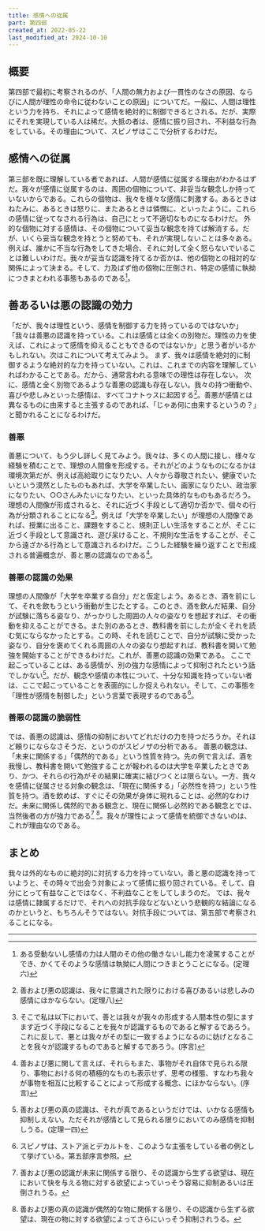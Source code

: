 ```yaml
---
title: 感情への従属
part: 第四部
created_at: 2022-05-22
last_modified_at: 2024-10-10
---
```


## 概要

第四部で最初に考察されるのが、「人間の無力および一貫性のなさの原因、ならびに人間が理性の命令に従わないことの原因」についてだ。一般に、人間は理性という力を持ち、それによって感情を絶対的に制御できるとされる。だが、実際にそれを実現している人は稀だ。大抵の者は、感情に振り回され、不利益な行為をしている。その理由について、スピノザはここで分析するわけだ。

## 感情への従属

第三部を既に理解している者であれば、人間が感情に従属する理由がわかるはずだ。我々が感情に従属するのは、周囲の個物について、非妥当な観念しか持っていないからである。これらの個物は、我々を様々な感情に刺激する。あるときはねたみに、あるときは怒りに、またあるときは憐憫に、といったように。これらの感情に従ってなされる行為は、自己にとって不適切なものになるわけだ。
外的な個物に対する感情は、その個物について妥当な観念を持てば解消する。だが、いくら妥当な観念を持とうと努めても、それが実現しないことは多々ある。例えば、誰かに不当な行為をしてきた場合、それに対して全く怒らないでいることは難しいわけだ。我々が妥当な認識を持てるか否かは、他の個物との相対的な関係によって決まる。そして、力及ばず他の個物に圧倒され、特定の感情に執拗につきまとわれる事態もあるのである[^ref2-1]。

[^ref2-1]:ある受動ないし感情の力は人間のその他の働きないし能力を凌駕することができ、かくてそのような感情は執拗に人間につきまとうことになる。(定理六)

## 善あるいは悪の認識の効力

「だが、我々は理性という、感情を制御する力を持っているのではないか」「我々は善悪の認識を持っている。これは感情とは全くの別物だ。理性の力を使えば、これによって感情を抑えることもできるのではないか」と思う者がいるかもしれない。次はこれについて考えてみよう。
まず、我々は感情を絶対的に制御するような絶対的な力を持っていない。これは、これまでの内容を理解していればわかることである。だから、通常言われる意味での理性は存在しない。
次に、感情と全く別物であるような善悪の認識も存在しない。我々の持つ衝動や、喜びや悲しみといった感情は、すべてコナトゥスに起因する[^ref3-1]。善悪が感情とは異なるものに由来すると主張するのであれば、「じゃあ何に由来するというの？」と聞かれることになるわけだ。

[^ref3-1]:善および悪の認識は、我々に意識された限りにおける喜びあるいは悲しみの感情にほかならない。(定理八)

### 善悪

善悪について、もう少し詳しく見てみよう。我々は、多くの人間に接し、様々な経験を積むことで、理想の人間像を形成する。それがどのようなものになるかは環境次第だが、例えば高給取りになりたい、人々から尊敬されたい、健康でいたいという漠然としたものもあれば、大学を卒業したい、画家になりたい、政治家になりたい、○○さんみたいになりたい、といった具体的なものもあるだろう。
理想の人間像が形成されると、それに近づく手段として適切か否かで、個々の行為が分類されることになる[^ref3-1-1]。例えば「大学を卒業したい」が理想の人間像であれば、授業に出ること、課題をすること、規則正しい生活をすることが、そこに近づく手段として意識され、遊び呆けること、不規則な生活をすることが、そこから遠ざかる行為として意識されるわけだ。こうした経験を繰り返すことで形成される普遍概念が、善と悪の認識なのである[^ref3-1-2]。

[^ref3-1-1]:そこで私は以下において、善とは我々が我々の形成する人間本性の型にますます近づく手段になることを我々が認識するものであると解するであろう。これに反して、悪とは我々がその型に一致するようになるのに妨げとなることを我々が認識するものであると解するであろう。(序言)

[^ref3-1-2]:善および悪に関して言えば、それらもまた、事物がそれ自体で見られる限り、事物における何の積極的なものも表示せず、思考の様態、すなわち我々が事物を相互に比較することによって形成する概念、にほかならない。(序言)

### 善悪の認識の効果

理想の人間像が「大学を卒業する自分」だと仮定しよう。あるとき、酒を前にして、それを飲もうという衝動が生じたとする。このとき、酒を飲んだ結果、自分が試験に落ちる姿なり、がっかりした周囲の人々の姿なりを想起すれば、その衝動を抑えることができる。また別のあるとき、教科書を前にしたが全くそれを読む気にならなかったとする。この時、それを読むことで、自分が試験に受かった姿なり、自分を褒めてくれる周囲の人々の姿なり想起すれば、教科書を開いて勉強を開始することができるわけだ。これが、善悪の認識の効果である。
ここで起こっていることは、ある感情が、別の強力な感情によって抑制されたという話でしかない[^ref3-2-1]。だが、観念や感情の本性について、十分な知識を持っていない者は、ここで起こっていることを表面的にしか捉えられない。そして、この事態を「理性が感情を制御した」という言葉で表現するのである[^ref3-2-2]。

[^ref3-2-1]:善および悪の真の認識は、それが真であるというだけでは、いかなる感情も抑制しえない。ただそれが感情として見られる限りにおいてのみ感情を抑制しうる。(定理一四)

[^ref3-2-2]:スピノザは、ストア派とデカルトを、このような主張をしている者の例として挙げている。第五部序言参照。

### 善悪の認識の脆弱性

では、善悪の認識は、感情の抑制においてどれだけの力を持つだろうか。それほど頼りにならなさそうだ、というのがスピノザの分析である。
善悪の観念は、「未来に関係する」「偶然的である」という性質を持つ。先の例で言えば、酒を我慢し、教科書を開いて勉強することが報われるのは大学を卒業したときであり、かつ、それらの行為がその結果に確実に結びつくとは限らない。一方、我々を感情に従属させる対象の観念は、「現在に関係する」「必然性を持つ」という性質を持つ。酒を飲めば、すぐにその効果が身体に現れることは、必然的なわけだ。未来に関係し偶然的である観念と、現在に関係し必然的である観念とでは、当然後者の方が強力である[^ref3-3-1] [^ref3-3-2]。我々が理性によって感情を統御できないのは、これが理由なのである。

[^ref3-3-1]:善および悪の認識が未来に関係する限り、その認識から生ずる欲望は、現在において快を与える物に対する欲望によっていっそう容易に抑制あるいは圧倒されうる。

[^ref3-3-2]:善および悪の真の認識が偶然的な物に関係する限り、その認識から生ずる欲望は、現在の物に対する欲望によってさらにいっそう抑制されうる。

## まとめ

我々は外的なものに絶対的に対抗する力を持っていない。善と悪の認識を持っていようと、その時々で出会う対象によって感情に振り回されている。そして、自分にとって有益なことではなく、不利益なことをしてしまうのだ。
では、我々は感情に隷属するだけで、それへの対抗手段などないという悲観的な結論になるのかというと、もちろんそうではない。対抗手段については、第五部で考察されることになる。

---